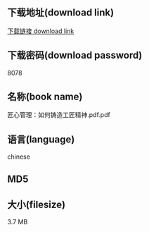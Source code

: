 ## 下载地址(download link)
[下载链接 download link](https://voluble-croquembouche-d321dc.netlify.app/?s=%E5%8C%A0%E5%BF%83%E7%AE%A1%E7%90%86%EF%BC%9A%E5%A6%82%E4%BD%95%E9%93%B8%E9%80%A0%E5%B7%A5%E5%8C%A0%E7%B2%BE%E7%A5%9E.pdf)

## 下载密码(download password)
8078

## 名称(book name)
匠心管理：如何铸造工匠精神.pdf.pdf

## 语言(language)
chinese

## MD5


## 大小(filesize)
3.7 MB
